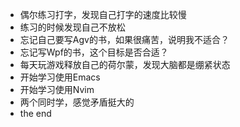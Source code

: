- 偶尔练习打字，发现自己打字的速度比较慢
- 练习的时候发现自己不放松
- 忘记自己要写Agv的书，如果很痛苦，说明我不适合？
- 忘记写Wpf的书，这个目标是否合适？
- 每天玩游戏释放自己的荷尔蒙，发现大脑都是绷紧状态
- 开始学习使用Emacs
- 开始学习使用Nvim
- 两个同时学，感觉矛盾挺大的
- the end
